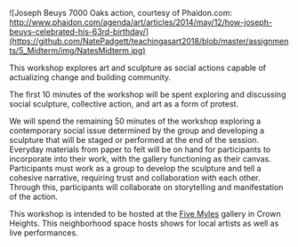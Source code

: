 ![Joseph Beuys 7000 Oaks action, courtesy of Phaidon.com: http://www.phaidon.com/agenda/art/articles/2014/may/12/how-joseph-beuys-celebrated-his-63rd-birthday/](https://github.com/NatePadgett/teachingasart2018/blob/master/assignments/5_Midterm/img/NatesMidterm.jpg)

This workshop explores art and sculpture as social actions capable of actualizing change and building community. 

The first 10 minutes of the workshop will be spent exploring and discussing social sculpture, collective action, and art as
a form of protest. 

We will spend the remaining 50 minutes of the workshop exploring a contemporary social issue determined by the group 
and developing a sculpture that will be staged or performed at the end of the session. Everyday materials from paper to 
felt will be on hand for participants to incorporate into their work, with the gallery functioning as their canvas. 
Participants must work as a group to develop the sculpture and tell a cohesive narrative, requiring trust and collaboration 
with each other. Through this, participants will collaborate on storytelling and manifestation of the action. 

This workshop is intended to be hosted at the [Five Myles](http://www.fivemyles.org/) gallery in Crown Heights. This 
neighborhood space hosts shows for local artists as well as live performances.
